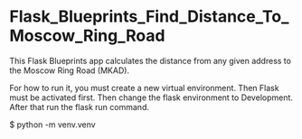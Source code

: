 # Flask_Blueprints_Find_Distance_To_Moscow_Ring_Road

This Flask Blueprints app calculates the distance from any given address to the Moscow Ring Road (MKAD). 

For how to run it, you must create a new virtual environment. Then Flask must be activated first. Then change the flask environment to Development. After that run the flask run command.

$ python -m venv.venv
